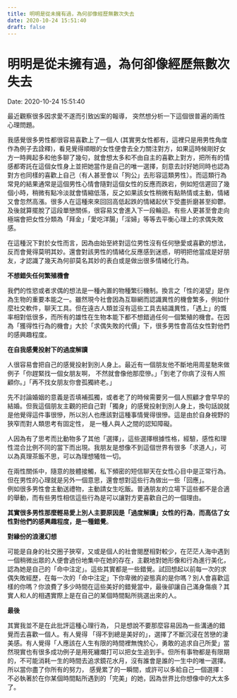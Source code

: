 ```yaml
---
title: 明明是從未擁有過，為何卻像經歷無數次失去 
date: 2020-10-24 15:51:40 
draft: false
---
```

# 明明是從未擁有過，為何卻像經歷無數次失去
Date: 2020-10-24 15:51:40

<!-- wp:paragraph -->
<p>最近觀察很多因求愛不遂而引致凶案的報導， 突然想分析一下這個很普遍的兩性心理問題。</p>
<!-- /wp:paragraph -->

<!-- wp:paragraph -->
<p>我感覺很多男性都很容易喜歡上了一個人 (其實男女性都有，這裡只是用男性角度作為例子去詮釋)，看見覺得順眼的女性便會去全力關注對方，如果這時候剛好女方一時興起多和他多聊了幾句，就會想太多和不由自主的喜歡上對方，把所有的情感都寄託在這個女性身上並把她當作是自己的唯一選擇，刻意去討好她同時也認為對方也同樣的喜歡上自己（有人甚至會以「狗公」去形容這類男性）。而這類行為常見的結果通常是這個男性心情會隨對這個女性的反應而跌宕，例如短信遲回了幾個小時，稍微有點冷淡就會情縮低落，反之如果該女性稍微有點熱情或主動，情緒又會忽然高漲。很多人在這種來來回回高低起跌的情緒起伏下受盡折磨甚至抑鬱。及後就算擺脫了這段單戀關係，很容易又會進入下一段輪迴。有些人更甚至會走向極端會把女性分類為「拜金」「愛吃洋腸」「淫婦」等等去平衡心理上的求偶失敗感。</p>
<!-- /wp:paragraph -->

<!-- wp:paragraph -->
<p>在這種況下對於女性而言，因為由始至終對這位男性沒有任何戀愛或喜歡的想法，反而會覺得莫明其妙。還會對該男性的情緒化反應感到迷惑，明明把他當成是好朋友，才認識了幾天為何卻莫名其妙的表白或是做出很多情緒化行為。</p>
<!-- /wp:paragraph -->

<!-- wp:paragraph {"fontSize":"medium"} -->
<p class="has-medium-font-size"><strong>不想錯失任何繁殖機會</strong></p>
<!-- /wp:paragraph -->

<!-- wp:paragraph -->
<p>我們的性慾或者求偶的想法是一種內置的物種繁衍機制。換言之「性的渴望」是作為生物的重要本能之一。雖然現今社會因為互聯網而認識異性的機會繁多，例如什麼社交軟件，聊天工具。但在遠古人類並沒有這些工具去結識異性，「遇上」的慨率相對低很多，而所有的雄性在生物本能下都不想錯過任何一個繁殖的機會。在因為「獲得性行為的機會」大於「求偶失敗的代價」下，很多男性會高估女性對他們的感興趣程度。</p>
<!-- /wp:paragraph -->

<!-- wp:paragraph {"fontSize":"medium"} -->
<p class="has-medium-font-size"><strong>在自我感覺投射下的過度解讀</strong></p>
<!-- /wp:paragraph -->

<!-- wp:paragraph -->
<p>人很容易會把自己的感覺投射到別人身上。最近有一個朋友他不斷地用周星馳來做例子「你趕緊找一個女朋友啊， 不然就會像他那麼慘。」「到老了你病了沒有人照顧你。」「再不找女朋友你會孤獨終老。」</p>
<!-- /wp:paragraph -->

<!-- wp:paragraph -->
<p>先不討論婚姻的意義是否填補孤獨，或者老了的時候需要另一個人照顧才會早早的結婚。但我這個朋友主觀的把自己對「獨身」的感覺投射到別人身上，換句話說就是他覺得這件事很慘，所以別人也應該對這種事情覺得很慘。這是由於自身視野的狹窄而對人類思考有固定性， 是一種人與人之間的認知障礙。</p>
<!-- /wp:paragraph -->

<!-- wp:paragraph -->
<p>人因為有了思考而比動物多了其他「選擇」，這些選擇根據性格，經驗，感性和理性混合比例不同的當下而出現。我朋友是想像不到這個世界有很多「求道人」，可以為真理茶飯不思，可以為理想犧牲一切。</p>
<!-- /wp:paragraph -->

<!-- wp:paragraph -->
<p>在兩性關係中，隨意的肢體接觸，私下頻密的短信聊天在女性心目中是正常行為。但在男性的心理就是另外一個意思，還會想對這些行為做出一些「回應」。<br>例如很多男性會主動送禮物，主動請女生吃飯。普通朋友的立場下這些都不是合適的舉動，而有些男性相信這些行為是可以讓對方更喜歡自己的一個理由。</p>
<!-- /wp:paragraph -->

<!-- wp:paragraph -->
<p><strong>其實很多男性那麼輕易愛上別人主要原因是「過度解讀」女性的行為</strong>，<strong>而高估了女性對他們的感興趣程度，是一種錯覺</strong>。</p>
<!-- /wp:paragraph -->

<!-- wp:paragraph {"fontSize":"medium"} -->
<p class="has-medium-font-size"><strong>對緣份的浪漫幻想</strong></p>
<!-- /wp:paragraph -->

<!-- wp:paragraph -->
<p>可能是自身的社交圈子狹窄，又或是個人的社會閱歷相對較少，在茫茫人海中遇到一個稍微出眾的人便會過份地集中在她的存在，主觀地對她形像和行為進行美化，認為她是自己的「命中注定」。這些其實都是一些錯覺。試回想起以前每一次的求偶失敗經歷，在每一次的「命中注定」下你卑微的姿態真的是你嗎？別人會喜歡這樣的你嗎？你浪費了多少時間在這些美好的錯覺當中，最後卻讓自己滿身傷痕？其實人和人的相遇實際上是在自己的某個時間點所挑選出來的人。</p>
<!-- /wp:paragraph -->

<!-- wp:paragraph {"fontSize":"medium"} -->
<p class="has-medium-font-size"><strong>最後</strong></p>
<!-- /wp:paragraph -->

<!-- wp:paragraph -->
<p>其實我並不是在此批評這種心理行為， 只是想說不要那麼容易因為一些溝通的錯覺而去喜歡一個人。有人覺得 「得不到總是美好的」，選擇了不斷沉浸在苦戀的淒美感。有人覺得「人應該在人生有限的時間裡無愧於心，勇敢的追求自己所愛」當然現實也有很多成功例子是用死纏爛打可以把女生追到手。但所有事物都是有限期的，不可能消耗一生的時間去追求鏡花水月，沒有誰會是誰的一生中的唯一選擇。所以當你盡了你所有的努力， 感覺累了的一瞬間，或許可以多給自己一個選擇：不必執著於在你某個時間點所遇到的「完美」的她，因為世界比你想像中的大太多了。</p>
<!-- /wp:paragraph -->
